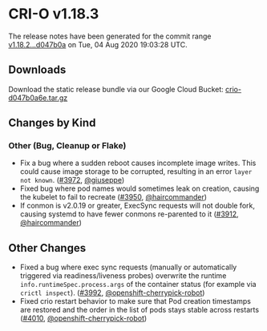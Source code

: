 # CRI-O v1.18.3

The release notes have been generated for the commit range
[v1.18.2...d047b0a](https://github.com/cri-o/cri-o/compare/v1.18.2...d047b0a6e1be3e64864c3cadd04ea9a85fdc8f83) on Tue, 04 Aug 2020 19:03:28 UTC.

## Downloads

Download the static release bundle via our Google Cloud Bucket:
[crio-d047b0a6e.tar.gz][0]

[0]: https://storage.googleapis.com/k8s-conform-cri-o/artifacts/crio-d047b0a6e.tar.gz

## Changes by Kind

### Other (Bug, Cleanup or Flake)

- Fix a bug where a sudden reboot causes incomplete image writes. This could cause image storage to be corrupted, resulting in an error `layer not known`. ([#3972](https://github.com/cri-o/cri-o/pull/3972), [@giuseppe](https://github.com/giuseppe))
- Fixed bug where pod names would sometimes leak on creation, causing the kubelet to fail to recreate ([#3950](https://github.com/cri-o/cri-o/pull/3950), [@haircommander](https://github.com/haircommander))
- If conmon is v2.0.19 or greater, ExecSync requests will not double fork, causing systemd to have fewer conmons re-parented to it ([#3912](https://github.com/cri-o/cri-o/pull/3912), [@haircommander](https://github.com/haircommander))



## Other Changes

- Fixed a bug where exec sync requests (manually or automatically triggered via readiness/liveness probes) overwrite
    the runtime `info.runtimeSpec.process.args` of the container status (for example via `crictl inspect`). ([#3992](https://github.com/cri-o/cri-o/pull/3992), [@openshift-cherrypick-robot](https://github.com/openshift-cherrypick-robot))
- Fixed crio restart behavior to make sure that Pod creation timestamps are restored and the order in the list of pods stays stable across restarts ([#4010](https://github.com/cri-o/cri-o/pull/4010), [@openshift-cherrypick-robot](https://github.com/openshift-cherrypick-robot))